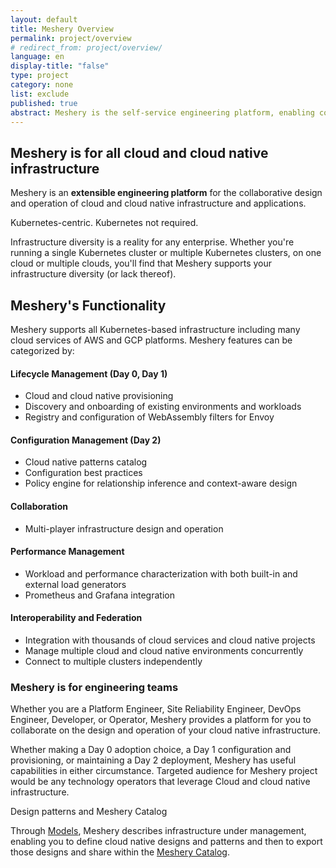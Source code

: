 ```yaml
---
layout: default
title: Meshery Overview
permalink: project/overview
# redirect_from: project/overview/
language: en
display-title: "false"
type: project
category: none
list: exclude
published: true
abstract: Meshery is the self-service engineering platform, enabling collaborative design and operation of cloud and cloud native infrastructure.
---
```


## Meshery is for all cloud and cloud native infrastructure

Meshery is an **extensible engineering platform** for the collaborative design and operation of cloud and cloud native infrastructure and applications.


Kubernetes-centric. Kubernetes not required.

Infrastructure diversity is a reality for any enterprise. Whether you're running a single Kubernetes cluster or multiple Kubernetes clusters, on one cloud or multiple clouds, you'll find that Meshery supports your infrastructure diversity (or lack thereof).

## Meshery's Functionality

Meshery supports all Kubernetes-based infrastructure including many cloud services of AWS and GCP platforms. Meshery features can be categorized by:

#### Lifecycle Management (Day 0, Day 1)
   - Cloud and cloud native provisioning
   - Discovery and onboarding of existing environments and workloads
   - Registry and configuration of WebAssembly filters for Envoy
#### Configuration Management (Day 2)
   - Cloud native patterns catalog
   - Configuration best practices
   - Policy engine for relationship inference and context-aware design
#### Collaboration
   - Multi-player infrastructure design and operation
#### Performance Management
   - Workload and performance characterization with both built-in and external load generators
   - Prometheus and Grafana integration
#### Interoperability and Federation
   - Integration with thousands of cloud services and cloud native projects
   - Manage multiple cloud and cloud native environments concurrently
   - Connect to multiple clusters independently

### Meshery is for engineering teams

Whether you are a Platform Engineer, Site Reliability Engineer, DevOps Engineer, Developer, or Operator, Meshery provides a platform for you to collaborate on the design and operation of your cloud native infrastructure.

Whether making a Day 0 adoption choice, a Day 1 configuration and provisioning, or maintaining a Day 2 deployment, Meshery has useful capabilities in either circumstance. Targeted audience for Meshery project would be any technology operators that leverage Cloud and cloud native infrastructure.

Design patterns and Meshery Catalog

Through [Models]({{site.baseurl}}/concepts/logical/models), Meshery describes infrastructure under management, enabling you to define cloud native designs and patterns and then to export those designs and share within the <a href="https://meshery.io/catalog" target="_self_">Meshery Catalog</a>.
<!-- 
### Meshery is for performance management

Meshery helps users weigh the value of their cloud native deployments against the overhead incurred in running different deployment scenarios and different configruations. Meshery provides statistical analysis of the request latency and throughput seen across various permutations of your workload, infrastructure and infrastructure configuration. In addition to request latency and throughput, Meshery also tracks memory and CPU overhead in of the nodes in your cluster. Establish a performance benchmark and track performance against this baseline as your environment changes over time. -->

<!-- ### Supported Integrations

#### **Stable**

| Adapter | Status |
| :----------- | -----: |
{% for adapter in site.adapters -%}
{% if adapter.project_status == "stable" -%}
| <img src="{{ adapter.image }}" style="width:20px" /> [{{ adapter.name }}]({{ site.baseurl }}{{ adapter.url }}) | {{ adapter.project_status }} |
{% endif -%}
{% endfor %}

##### **Beta**

| Adapter | Status |
| :----------- | -----: |
{% for adapter in site.adapters -%}
{% if adapter.project_status == "beta" -%}
| <img src="{{ adapter.image }}" style="width:20px" /> [{{ adapter.name }}]({{ site.baseurl }}{{ adapter.url }}) | {{ adapter.project_status }} |
{% endif -%}
{% endfor %}

##### **Alpha** - Meshery adapters for which we are seeking community-contributed support.

| Adapter | Status |
| :----------- | -----: |
{% for adapter in site.adapters -%}
{% if adapter.project_status == "alpha" -%}
| <img src="{{ adapter.image }}" style="width:20px" /> [{{ adapter.name }}]({{ site.baseurl }}{{ adapter.url }}) | {{ adapter.project_status }} |
{% endif -%}
{% endfor %}
 -->

<!-- ## Meshery as a project and its community

{% assign sorted_pages = site.pages | sort: "type" | reverse %}

<ul>
    {% for item in sorted_pages %}
    {% if item.type=="project" and item.language=="en" and item.list != "exclude" %}
      <li><a href="{{ site.baseurl }}{{ item.url }}">{{ item.title }}</a>
      {% if item.description != " " %}
        -  {{ item.description }}
      {% endif %}
      </li>
      {% endif %}
    {% endfor %}
</ul> -->
